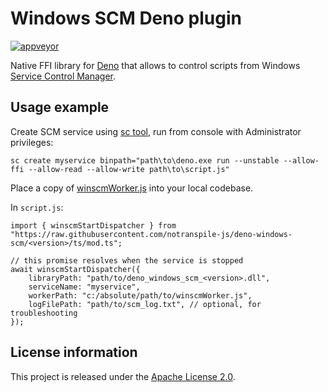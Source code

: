 Windows SCM Deno plugin
=======================

[![appveyor](https://ci.appveyor.com/api/projects/status/github/notranspile-js/deno-windows-scm?svg=true)](https://ci.appveyor.com/project/staticlibs/deno-windows-scm)

Native FFI library for [Deno](https://deno.land/) that allows to control scripts from
Windows [Service Control Manager](https://docs.microsoft.com/en-us/windows/win32/services/service-control-manager).

Usage example
-------------

Create SCM service using [sc tool](https://docs.microsoft.com/en-us/windows-server/administration/windows-commands/sc-create), run from console with Administrator privileges:

```
sc create myservice binpath="path\to\deno.exe run --unstable --allow-ffi --allow-read --allow-write path\to\script.js"
```

Place a copy of [winscmWorker.js](https://github.com/notranspile-js/deno-windows-scm/blob/master/ts/worker/winscmWorker.js)
into your local codebase.

In `script.js`:

```
import { winscmStartDispatcher } from "https://raw.githubusercontent.com/notranspile-js/deno-windows-scm/<version>/ts/mod.ts";

// this promise resolves when the service is stopped
await winscmStartDispatcher({
    libraryPath: "path/to/deno_windows_scm_<version>.dll",
    serviceName: "myservice",
    workerPath: "c:/absolute/path/to/winscmWorker.js",
    logFilePath: "path/to/scm_log.txt", // optional, for troubleshooting
});
```

License information
-------------------

This project is released under the [Apache License 2.0](http://www.apache.org/licenses/LICENSE-2.0).